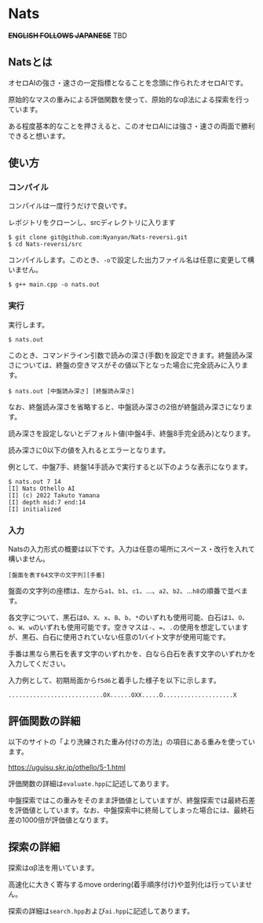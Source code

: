 # Nats
~~**ENGLISH FOLLOWS JAPANESE**~~ TBD



## Natsとは

オセロAIの強さ・速さの一定指標となることを念頭に作られたオセロAIです。

原始的なマスの重みによる評価関数を使って、原始的なαβ法による探索を行っています。

ある程度基本的なことを押さえると、このオセロAIには強さ・速さの両面で勝利できると想います。



## 使い方

### コンパイル

コンパイルは一度行うだけで良いです。

レポジトリをクローンし、srcディレクトリに入ります

```
$ git clone git@github.com:Nyanyan/Nats-reversi.git
$ cd Nats-reversi/src
```

コンパイルします。このとき、```-o```で設定した出力ファイル名は任意に変更して構いません。

```
$ g++ main.cpp -o nats.out
```

### 実行

実行します。

```
$ nats.out
```

このとき、コマンドライン引数で読みの深さ(手数)を設定できます。終盤読み深さについては、終盤の空きマスがその値以下となった場合に完全読みに入ります。

```
$ nats.out [中盤読み深さ] [終盤読み深さ]
```

なお、終盤読み深さを省略すると、中盤読み深さの2倍が終盤読み深さになります。

読み深さを設定しないとデフォルト値(中盤4手、終盤8手完全読み)となります。

読み深さに0以下の値を入れるとエラーとなります。

例として、中盤7手、終盤14手読みで実行すると以下のような表示になります。

```
$ nats.out 7 14
[I] Nats Othello AI
[I] (c) 2022 Takuto Yamana
[I] depth mid:7 end:14
[I] initialized
```

### 入力

Natsの入力形式の概要は以下です。入力は任意の場所にスペース・改行を入れて構いません。

```
[盤面を表す64文字の文字列][手番]
```

盤面の文字列の座標は、左から```a1```、```b1```、```c1```、…、```a2```、```b2```、…```h8```の順番で並べます。

各文字について、黒石は```0```、```X```、```x```、```B```、```b```、```*```のいずれも使用可能、白石は```1```、```O```、```o```、```W```、```w```のいずれも使用可能です。空きマスは```-```、```=```、```.```の使用を想定していますが、黒石、白石に使用されていない任意の1バイト文字が使用可能です。

手番は黒なら黒石を表す文字のいずれかを、白なら白石を表す文字のいずれかを入力してください。

入力例として、初期局面から```f5d6```と着手した様子を以下に示します。

```
...........................OX......OXX.....O....................X
```



## 評価関数の詳細

以下のサイトの「より洗練された重み付けの方法」の項目にある重みを使っています。

https://uguisu.skr.jp/othello/5-1.html

評価関数の詳細は```evaluate.hpp```に記述してあります。

中盤探索ではこの重みをそのまま評価値としていますが、終盤探索では最終石差を評価値としています。なお、中盤探索中に終局してしまった場合には、最終石差の1000倍が評価値となります。



## 探索の詳細

探索はαβ法を用いています。

高速化に大きく寄与するmove ordering(着手順序付け)や並列化は行っていません。

探索の詳細は```search.hpp```および```ai.hpp```に記述してあります。
